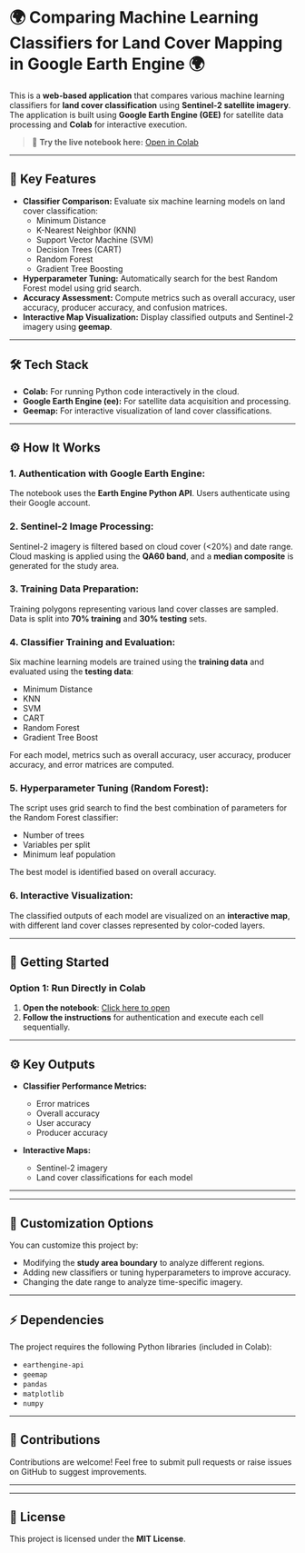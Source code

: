 # 🌍 Comparing Machine Learning Classifiers for Land Cover Mapping in Google Earth Engine 🌍

This is a **web-based application** that compares various machine learning classifiers for **land cover classification** using **Sentinel-2 satellite imagery**. The application is built using **Google Earth Engine (GEE)** for satellite data processing and **Colab** for interactive execution.

> 🚀 **Try the live notebook here:** [Open in Colab](https://colab.research.google.com/drive/1DM5DY2cs2x-NTMmzPcAKDmrjjcp8urkO)

---

## 🌟 **Key Features**
- **Classifier Comparison:** Evaluate six machine learning models on land cover classification:
  - Minimum Distance  
  - K-Nearest Neighbor (KNN)  
  - Support Vector Machine (SVM)  
  - Decision Trees (CART)  
  - Random Forest  
  - Gradient Tree Boosting  
- **Hyperparameter Tuning:** Automatically search for the best Random Forest model using grid search.
- **Accuracy Assessment:** Compute metrics such as overall accuracy, user accuracy, producer accuracy, and confusion matrices.
- **Interactive Map Visualization:** Display classified outputs and Sentinel-2 imagery using **geemap**.

---

## 🛠️ **Tech Stack**
- **Colab:** For running Python code interactively in the cloud.
- **Google Earth Engine (ee):** For satellite data acquisition and processing.
- **Geemap:** For interactive visualization of land cover classifications.

---

## ⚙️ **How It Works**

### 1. **Authentication with Google Earth Engine:**  
   The notebook uses the **Earth Engine Python API**. Users authenticate using their Google account.

### 2. **Sentinel-2 Image Processing:**  
   Sentinel-2 imagery is filtered based on cloud cover (<20%) and date range. Cloud masking is applied using the **QA60 band**, and a **median composite** is generated for the study area.

### 3. **Training Data Preparation:**  
   Training polygons representing various land cover classes are sampled. Data is split into **70% training** and **30% testing** sets.

### 4. **Classifier Training and Evaluation:**  
   Six machine learning models are trained using the **training data** and evaluated using the **testing data**:
   - Minimum Distance  
   - KNN  
   - SVM  
   - CART  
   - Random Forest  
   - Gradient Tree Boost  

   For each model, metrics such as overall accuracy, user accuracy, producer accuracy, and error matrices are computed.

### 5. **Hyperparameter Tuning (Random Forest):**  
   The script uses grid search to find the best combination of parameters for the Random Forest classifier:
   - Number of trees  
   - Variables per split  
   - Minimum leaf population  

   The best model is identified based on overall accuracy.

### 6. **Interactive Visualization:**  
   The classified outputs of each model are visualized on an **interactive map**, with different land cover classes represented by color-coded layers.

---

## 🔧 **Getting Started**

### Option 1: Run Directly in Colab  
1. **Open the notebook**: [Click here to open](https://colab.research.google.com/drive/1DM5DY2cs2x-NTMmzPcAKDmrjjcp8urkO)  
2. **Follow the instructions** for authentication and execute each cell sequentially.

---

## ⚙️ **Key Outputs**
- **Classifier Performance Metrics:**  
  - Error matrices  
  - Overall accuracy  
  - User accuracy  
  - Producer accuracy  

- **Interactive Maps:**  
  - Sentinel-2 imagery  
  - Land cover classifications for each model  

---



---

## 📝 **Customization Options**
You can customize this project by:
- Modifying the **study area boundary** to analyze different regions.
- Adding new classifiers or tuning hyperparameters to improve accuracy.
- Changing the date range to analyze time-specific imagery.

---

## ⚡ **Dependencies**
The project requires the following Python libraries (included in Colab):
- `earthengine-api`
- `geemap`
- `pandas`
- `matplotlib`
- `numpy`

---

## 🤝 **Contributions**
Contributions are welcome! Feel free to submit pull requests or raise issues on GitHub to suggest improvements.

---



---

## 📜 **License**
This project is licensed under the **MIT License**.
